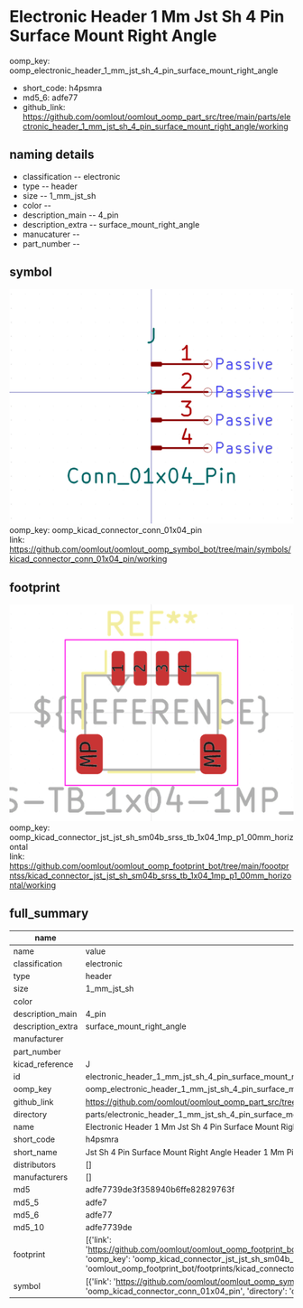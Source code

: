 # Electronic Header 1 Mm Jst Sh 4 Pin Surface Mount Right Angle
oomp_key: oomp_electronic_header_1_mm_jst_sh_4_pin_surface_mount_right_angle 

  
* short_code: h4psmra
* md5_6: adfe77  
* github_link: https://github.com/oomlout/oomlout_oomp_part_src/tree/main/parts/electronic_header_1_mm_jst_sh_4_pin_surface_mount_right_angle/working  
## naming details
* classification -- electronic
* type -- header
* size -- 1_mm_jst_sh
* color -- 
* description_main -- 4_pin
* description_extra -- surface_mount_right_angle
* manucaturer -- 
* part_number -- 



## symbol

![](symbol/0/working/working_600.png)  
oomp_key: oomp_kicad_connector_conn_01x04_pin  
link: https://github.com/oomlout/oomlout_oomp_symbol_bot/tree/main/symbols/kicad_connector_conn_01x04_pin/working  

## footprint

![](footprint/0/working/working_600.png)  
oomp_key: oomp_kicad_connector_jst_jst_sh_sm04b_srss_tb_1x04_1mp_p1_00mm_horizontal  
link: https://github.com/oomlout/oomlout_oomp_footprint_bot/tree/main/foootprntss/kicad_connector_jst_jst_sh_sm04b_srss_tb_1x04_1mp_p1_00mm_horizontal/working  

## full_summary
| name | value | 
| --- | --- | 
| name | value | 
| classification | electronic | 
| type | header | 
| size | 1_mm_jst_sh | 
| color |  | 
| description_main | 4_pin | 
| description_extra | surface_mount_right_angle | 
| manufacturer |  | 
| part_number |  | 
| kicad_reference | J | 
| id | electronic_header_1_mm_jst_sh_4_pin_surface_mount_right_angle | 
| oomp_key | oomp_electronic_header_1_mm_jst_sh_4_pin_surface_mount_right_angle | 
| github_link | https://github.com/oomlout/oomlout_oomp_part_src/tree/main/parts/electronic_header_1_mm_jst_sh_4_pin_surface_mount_right_angle/working | 
| directory | parts/electronic_header_1_mm_jst_sh_4_pin_surface_mount_right_angle | 
| name | Electronic Header 1 Mm Jst Sh 4 Pin Surface Mount Right Angle | 
| short_code | h4psmra | 
| short_name | Jst Sh 4 Pin Surface Mount Right Angle Header 1 Mm Pitch | 
| distributors | [] | 
| manufacturers | [] | 
| md5 | adfe7739de3f358940b6ffe82829763f | 
| md5_5 | adfe7 | 
| md5_6 | adfe77 | 
| md5_10 | adfe7739de | 
| footprint | [{'link': 'https://github.com/oomlout/oomlout_oomp_footprint_bot/tree/main/foootprntss/kicad_connector_jst_jst_sh_sm04b_srss_tb_1x04_1mp_p1_00mm_horizontal', 'oomp_key': 'oomp_kicad_connector_jst_jst_sh_sm04b_srss_tb_1x04_1mp_p1_00mm_horizontal', 'directory': 'oomlout_oomp_footprint_bot/footprints/kicad_connector_jst_jst_sh_sm04b_srss_tb_1x04_1mp_p1_00mm_horizontal//working/working.kicad_mod'}] | 
| symbol | [{'link': 'https://github.com/oomlout/oomlout_oomp_symbol_bot/tree/main/symbols/kicad_connector_conn_01x04_pin', 'oomp_key': 'oomp_kicad_connector_conn_01x04_pin', 'directory': 'oomlout_oomp_symbol_bot/symbols/kicad_connector_conn_01x04_pin//working/working.kicad_sym'}] | 

